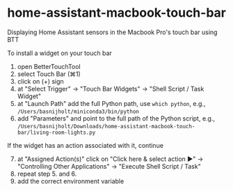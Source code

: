 # home-assistant-macbook-touch-bar
Displaying Home Assistant sensors in the Macbook Pro's touch bar using BTT

To install a widget on your touch bar

1. open BetterTouchTool
2. select Touch Bar (⌘1)
3. click on (+) sign
4. at "Select Trigger" → "Touch Bar Widgets" → "Shell Script / Task Widget"
5. at "Launch Path" add the full Python path, use `which python`, e.g., `/Users/basnijholt/miniconda3/bin/python`
6. add "Parameters" and point to the full path of the Python script, e.g., `/Users/basnijholt/Downloads/home-assistant-macbook-touch-bar/living-room-lights.py`

If the widget has an action associated with it, continue

7. at "Assigned Action(s)" click on "Click here & select action ►" → "Controlling Other Applications" → "Execute Shell Script / Task"
8. repeat step 5. and 6.
6. add the correct environment variable
